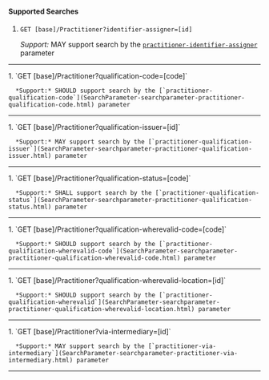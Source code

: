 #### Supported Searches

1. `GET [base]/Practitioner?identifier-assigner=[id]`

      *Support:* MAY support search by the [`practitioner-identifier-assigner`](SearchParameter-searchparameter-practitioner-identifier-assigner.html) parameter
<hr />
1. `GET [base]/Practitioner?qualification-code=[code]`

      *Support:* SHOULD support search by the [`practitioner-qualification-code`](SearchParameter-searchparameter-practitioner-qualification-code.html) parameter
<hr />
1. `GET [base]/Practitioner?qualification-issuer=[id]`

      *Support:* MAY support search by the [`practitioner-qualification-issuer`](SearchParameter-searchparameter-practitioner-qualification-issuer.html) parameter
<hr />
1. `GET [base]/Practitioner?qualification-status=[code]`

      *Support:* SHALL support search by the [`practitioner-qualification-status`](SearchParameter-searchparameter-practitioner-qualification-status.html) parameter
<hr />
1. `GET [base]/Practitioner?qualification-wherevalid-code=[code]`

      *Support:* SHOULD support search by the [`practitioner-qualification-wherevalid-code`](SearchParameter-searchparameter-practitioner-qualification-wherevalid-code.html) parameter
<hr />
1. `GET [base]/Practitioner?qualification-wherevalid-location=[id]`

      *Support:* SHOULD support search by the [`practitioner-qualification-wherevalid`](SearchParameter-searchparameter-practitioner-qualification-wherevalid-location.html) parameter
<hr />
1. `GET [base]/Practitioner?via-intermediary=[id]`

      *Support:* MAY support search by the [`practitioner-via-intermediary`](SearchParameter-searchparameter-practitioner-via-intermediary.html) parameter
<hr />